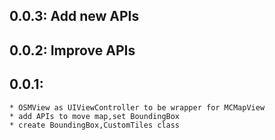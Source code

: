 
## 0.0.3: Add new APIs
## 0.0.2: Improve APIs
## 0.0.1: 
    * OSMView as UIViewController to be wrapper for MCMapView
    * add APIs to move map,set BoundingBox
    * create BoundingBox,CustomTiles class